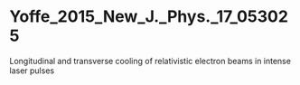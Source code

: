 # Yoffe_2015_New_J._Phys._17_053025
Longitudinal and transverse cooling of relativistic electron beams in intense laser pulses
